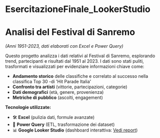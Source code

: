 # EsercitazioneFinale_LookerStudio


# **Analisi del Festival di Sanremo**  
*(Anni 1951-2023, dati elaborati con Excel e Power Query)*  

Questo progetto analizza i dati relativi al Festival di Sanremo, esplorando trend, partecipanti e risultati dal 1951 al 2023. I dati sono stati puliti, trasformati e visualizzati per evidenziare informazioni chiave come:  
- **Andamento storico** delle classifiche e correlato al successo nella classifica Top 30 -di 'Hit Parade Italia'
- **Confronto tra artisti** (vittorie, partecipazioni, categorie)  
- **Dati demografici** (età, genere, provenienza)  
- **Metriche di pubblico** (ascolti, engagement)  

**Tecnologie utilizzate:**  
- 🛠 **Excel** (pulizia dati, formule avanzate)  
- 🔄 **Power Query** (ETL, trasformazione dei dataset)  
- 📊 **Google Looker Studio** (dashboard interattiva: [Vedi report](https://lookerstudio.google.com/s/kxZLuMfAorY))
  

